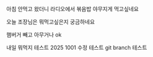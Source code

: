 아침 안먹고 왔더니 라디오에서 볶음밥 야무지게 먹고싶네요

오늘 조장님은 뭐먹고싶은지 궁금하네요

햄버거 빼고 아무거나 ok

내일 뭐먹지 테스트 2025 1001 수정 테스트
git branch 테스트
